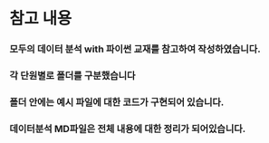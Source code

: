# 참고 내용

### 모두의 데이터 분석 with 파이썬 교재를 참고하여 작성하였습니다.

### 각 단원별로 폴더를 구분했습니다

### 폴더 안에는 예시 파일에 대한 코드가 구현되어 있습니다.

### 데이터분석 MD파일은 전체 내용에 대한 정리가 되어있습니다.